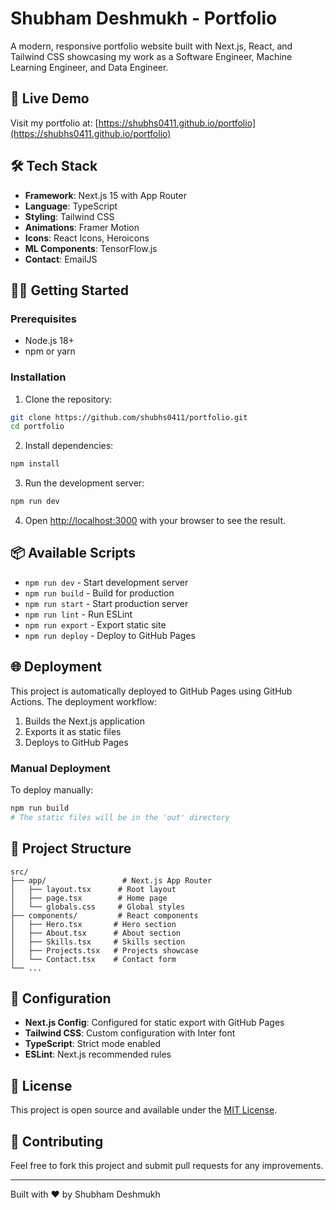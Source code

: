 # Shubham Deshmukh - Portfolio

A modern, responsive portfolio website built with Next.js, React, and Tailwind CSS showcasing my work as a Software Engineer, Machine Learning Engineer, and Data Engineer.

## 🚀 Live Demo

Visit my portfolio at: [https://shubhs0411.github.io/portfolio](https://shubhs0411.github.io/portfolio)

## 🛠️ Tech Stack

- **Framework**: Next.js 15 with App Router
- **Language**: TypeScript
- **Styling**: Tailwind CSS
- **Animations**: Framer Motion
- **Icons**: React Icons, Heroicons
- **ML Components**: TensorFlow.js
- **Contact**: EmailJS

## 🏃‍♂️ Getting Started

### Prerequisites

- Node.js 18+ 
- npm or yarn

### Installation

1. Clone the repository:
```bash
git clone https://github.com/shubhs0411/portfolio.git
cd portfolio
```

2. Install dependencies:
```bash
npm install
```

3. Run the development server:
```bash
npm run dev
```

4. Open [http://localhost:3000](http://localhost:3000) with your browser to see the result.

## 📦 Available Scripts

- `npm run dev` - Start development server
- `npm run build` - Build for production
- `npm run start` - Start production server
- `npm run lint` - Run ESLint
- `npm run export` - Export static site
- `npm run deploy` - Deploy to GitHub Pages

## 🌐 Deployment

This project is automatically deployed to GitHub Pages using GitHub Actions. The deployment workflow:

1. Builds the Next.js application
2. Exports it as static files
3. Deploys to GitHub Pages

### Manual Deployment

To deploy manually:

```bash
npm run build
# The static files will be in the 'out' directory
```

## 📁 Project Structure

```
src/
├── app/                 # Next.js App Router
│   ├── layout.tsx      # Root layout
│   ├── page.tsx        # Home page
│   └── globals.css     # Global styles
├── components/         # React components
│   ├── Hero.tsx       # Hero section
│   ├── About.tsx      # About section
│   ├── Skills.tsx     # Skills section
│   ├── Projects.tsx   # Projects showcase
│   └── Contact.tsx    # Contact form
└── ...
```

## 🔧 Configuration

- **Next.js Config**: Configured for static export with GitHub Pages
- **Tailwind CSS**: Custom configuration with Inter font
- **TypeScript**: Strict mode enabled
- **ESLint**: Next.js recommended rules

## 📝 License

This project is open source and available under the [MIT License](LICENSE).

## 🤝 Contributing

Feel free to fork this project and submit pull requests for any improvements.

---

Built with ❤️ by Shubham Deshmukh
